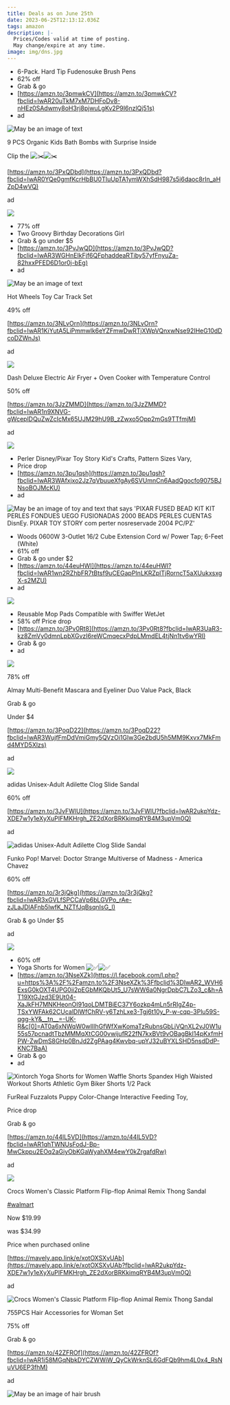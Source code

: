 ```yaml
---
title: Deals as on June 25th
date: 2023-06-25T12:13:12.036Z
tags: amazon
description: |-
  Prices/Codes valid at time of posting.
  May change/expire at any time.
image: img/dns.jpg
---
```

<!--StartFragment-->

* 6-Pack. Hard Tip Fudenosuke Brush Pens
* 62% off
* Grab & go
* [https://amzn.to/3pmwkCV](https://amzn.to/3pmwkCV?fbclid=IwAR20uTkM7xM7DHFoDv8-nHEz0SAdwmy8oH3rj8pjwuLgKv2P9I6nzlQj51s)
* ad

<!--StartFragment-->

![May be an image of text](https://scontent.fccu31-1.fna.fbcdn.net/v/t39.30808-6/355687800_231159923112230_4456813079245024450_n.jpg?stp=dst-jpg_p526x296&_nc_cat=110&cb=99be929b-59f725be&ccb=1-7&_nc_sid=5cd70e&_nc_ohc=Wmw3gKbCLKMAX_a1fvR&_nc_ht=scontent.fccu31-1.fna&oh=00_AfAmQR8adCnAktM8G56NikYZFjuU2EsrMWD_AO_pSIsJ_g&oe=649D3426)

<!--StartFragment-->

9 PCS Organic Kids Bath Bombs with Surprise Inside

Clip the ![✂️](https://static.xx.fbcdn.net/images/emoji.php/v9/tb0/1/16/2702.png)![✂️](https://static.xx.fbcdn.net/images/emoji.php/v9/tb0/1/16/2702.png)

[https://amzn.to/3PxQDbd](https://amzn.to/3PxQDbd?fbclid=IwAR0YQe0gmfKcrHbBU0TIuUpTA1ymWXhSdH987s5i6daoc8rIn_aHZpD4wVQ)

[](<>)ad



![](https://m.media-amazon.com/images/I/710tbPHbREL._AC_SL1500_.jpg)



* 77% off
* Two Groovy Birthday Decorations Girl
* Grab & go under $5
* [https://amzn.to/3PvJwQD](https://amzn.to/3PvJwQD?fbclid=IwAR3WGHnEIkFjf6QFphaddeaRTiby57yfFnyuZa-82hxxPFED6D1or0j-bEg)
* ad

<!--StartFragment-->

![May be an image of text](https://scontent.fccu31-1.fna.fbcdn.net/v/t39.30808-6/355132064_231158953112327_3490846038949868373_n.jpg?stp=dst-jpg_p526x296&_nc_cat=109&ccb=1-7&_nc_sid=5cd70e&_nc_ohc=QiJoGmHwvBUAX-Dscuc&_nc_ht=scontent.fccu31-1.fna&oh=00_AfDvRdBqjCvp0ccm7XjhE7JpWrcqqSYRg-SoZJ-rUpK6cQ&oe=649C487D)

<!--StartFragment-->

Hot Wheels Toy Car Track Set

49% off

[https://amzn.to/3NLvOrn](https://amzn.to/3NLvOrn?fbclid=IwAR1KiYutA5LiPmmwlk6eYZFmwDwRTjXWpVQnxwNse92IHeG10dDcoDZWnJs)

[](<>)ad

![](https://m.media-amazon.com/images/I/711jcvTxgEL._AC_SL1500_.jpg)

<!--StartFragment-->

Dash Deluxe Electric Air Fryer + Oven Cooker with Temperature Control

50% off

[https://amzn.to/3JzZMMD](https://amzn.to/3JzZMMD?fbclid=IwAR1n9XNVG-gWceplDQuZwZcIcMx65UJM29hU9B_zZwxo5Opp2mGs9TTfmjM)

[](<>)ad

![](https://m.media-amazon.com/images/I/61Xu0DSfIGL._AC_SL1500_.jpg)

<!--StartFragment-->

* Perler Disney/Pixar Toy Story Kid's Crafts, Pattern Sizes Vary,
* Price drop
* [https://amzn.to/3pu1qsh](https://amzn.to/3pu1qsh?fbclid=IwAR3WAfxjxo2Jz7qVbuueXfgAy6SVUmnCn6AadQgocfo9075BJNsoBOJMcKU)
* ad

![May be an image of toy and text that says 'PIXAR FUSED BEAD KIT KIT PERLES FONDUES UEGO FUSIONADAS 2000 BEADS PERLES CUENTAS DisnEy. PIXAR TOY STORY com perter nosreservade 2004 PC/PZ'](https://scontent.fccu31-1.fna.fbcdn.net/v/t39.30808-6/355491526_231158116445744_5806293248008668797_n.jpg?stp=dst-jpg_p526x296&_nc_cat=110&ccb=1-7&_nc_sid=5cd70e&_nc_ohc=BN1QPufLr2kAX84qdYA&_nc_ht=scontent.fccu31-1.fna&oh=00_AfAqzr-z2_QIOIJhX-jkxniM6aT8EGRvjOM4qnd2mfMA4Q&oe=649C3075)

<!--StartFragment-->

* Woods 0600W 3-Outlet 16/2 Cube Extension Cord w/ Power Tap; 6-Feet (White)
* 61% off
* Grab & go under $2
* [https://amzn.to/44euHWI](https://amzn.to/44euHWI?fbclid=IwAR1wn2RZhbFR7tBtsf9uCEGapPInLKRZplTjRorncT5aXUukxsxgX-s2MZU)
* ad

![](https://m.media-amazon.com/images/I/71jnFZ4NmyL._AC_SL1500_.jpg)

<!--StartFragment-->

* Reusable Mop Pads Compatible with Swiffer WetJet
* 58% off Price drop
* [https://amzn.to/3Pv0Rt8](https://amzn.to/3Pv0Rt8?fbclid=IwAR3UaR3-kz8ZmVy0dmnLpbXGvzI6reWCmqecxPdpLMmdEL4tjNn1tv6wYRI)
* Grab & go
* ad

![](https://m.media-amazon.com/images/I/81v9Yj1OgEL._AC_SL1500_.jpg)

<!--StartFragment-->

78% off

Almay Multi-Benefit Mascara and Eyeliner Duo Value Pack, Black

Grab & go

[](<>)Under $4

[https://amzn.to/3PoqD22](https://amzn.to/3PoqD22?fbclid=IwAR3WujfFmDdVmiGmy5QVzOi1Glw3Ge2bdU5h5MM9Kxvx7MkFmd4MYD5Xlzs)

ad

![](https://m.media-amazon.com/images/I/71j86Lx-S+L._SL1500_.jpg)

adidas Unisex-Adult Adilette Clog Slide Sandal

60% off

[https://amzn.to/3JvFWlU](https://amzn.to/3JvFWlU?fbclid=IwAR2ukpYdz-XDE7w1y1eXyXuPIFMKHrgh_ZE2dXorBRKkimqRYB4M3upVm0Q)

[](<>)ad

![adidas Unisex-Adult Adilette Clog Slide Sandal](https://m.media-amazon.com/images/I/61kx-PYmWBL._AC_UX625_.jpg)

<!--StartFragment-->

Funko Pop! Marvel: Doctor Strange Multiverse of Madness - America Chavez

60% off

[https://amzn.to/3r3jQkg](https://amzn.to/3r3jQkg?fbclid=IwAR3xGVLfSPCCaVp6bLGVPo_rAe-zJLaJDlAFnb5lwfK_NZTfJqBsqnIsG_I)

[](<>)Grab & go Under $5

ad

<!--StartFragment-->

![](https://m.media-amazon.com/images/I/41LzrQ3geiL._AC_SL1012_.jpg)

* 60% off
* Yoga Shorts for Women ![✅](https://static.xx.fbcdn.net/images/emoji.php/v9/t33/1/16/2705.png)![✅](https://static.xx.fbcdn.net/images/emoji.php/v9/t33/1/16/2705.png)
* [https://amzn.to/3NseXZk](https://l.facebook.com/l.php?u=https%3A%2F%2Famzn.to%2F3NseXZk%3Ffbclid%3DIwAR2_WVH6ExsG0kOXT4UPG0ii2pEGbMKQbUt5_U7sWW6a0NgrDpbC7LZo3_c&h=AT19XtGJzd3E9Ut04-XaJkFH7MNKHeonOI91qoLDMTBiEC37Y6ozkp4mLn5rRIgZ4p-TSxYWFAk62CUcalDlWfChRV-y6TzhLxe3-Tgj6t10y_P-w-cqp-3Plu59S-qgg-kY&__tn__=-UK-R&c[0]=AT0a6xNWqW0wIIlhGfWfXwKomaTzRubnsGbLjVQnXL2vJ0W1u55s57pcnadtTbzMMMqXtCG00vwijufR22fN7kxBVt9vOBagBkl14pKxfmHPW-ZwDmS8GHp0BnJd2ZgPAag4Kwvbq-upYJ32uBYXLSHD5nsdDdP-KNC7BaA)
* Grab & go
* ad

![Xintorch Yoga Shorts for Women Waffle Shorts Spandex High Waisted Workout Shorts Athletic Gym Biker Shorts 1/2 Pack](https://m.media-amazon.com/images/I/71AIikeUz1L._AC_UX679_.jpg)

<!--StartFragment-->

FurReal Fuzzalots Puppy Color-Change Interactive Feeding Toy,

Price drop

Grab & go

[https://amzn.to/44lL5VD](https://amzn.to/44lL5VD?fbclid=IwAR1qhTWNUsFodJ-Bp-MwCkppu2EOq2aGiyObKGaWyahXM4ewY0kZrgafdRw)

ad

![](https://m.media-amazon.com/images/I/71n4QqJusQS._AC_SL1500_.jpg)

<!--StartFragment-->

Crocs Women's Classic Platform Flip-flop Animal Remix Thong Sandal

[\#walmart](https://www.facebook.com/hashtag/walmart?__eep__=6&__cft__[0]=AZU4etniZjPIC1uPBYKP6Ka2LuLhUJMiBtMEdlwxLe3K5XHEHm7MJBmvRqELYJ-mrOJ-pdB-dZZxpFyj8AimDSEISUiiX5jDXbj7K-FiRgIYFAtg8kP4J-L3fSWNsKGsziWqL5JCO6x32TbjnmK0Mzrl&__tn__=R]-R)

Now $19.99

[](<>)was $34.99

Price when purchased online

[https://mavely.app.link/e/xotOXSXvUAb](https://mavely.app.link/e/xotOXSXvUAb?fbclid=IwAR2ukpYdz-XDE7w1y1eXyXuPIFMKHrgh_ZE2dXorBRKkimqRYB4M3upVm0Q)

ad

![Crocs Women's Classic Platform Flip-flop Animal Remix Thong Sandal](https://i5.walmartimages.com/asr/0f089004-e2be-42bd-a332-dfe567dc361e.97012ba6f434832f7687af6e012398d3.jpeg?odnHeight=2000&odnWidth=2000&odnBg=FFFFFF)

755PCS Hair Accessories for Woman Set

75% off

Grab & go

[https://amzn.to/42ZFROf](https://amzn.to/42ZFROf?fbclid=IwAR1i58MGqNbkDYCZWWiW_QyCkWrknSL6GdFQb9hm4L0x4_RsNuVU6EP3fhM)

ad

![May be an image of hair brush](https://scontent.fccu31-1.fna.fbcdn.net/v/t39.30808-6/354460522_231149913113231_2034324520700937973_n.jpg?stp=dst-jpg_p526x296&_nc_cat=104&ccb=1-7&_nc_sid=5cd70e&_nc_ohc=2phzHdhr5bAAX9z-JG_&_nc_ht=scontent.fccu31-1.fna&oh=00_AfDRTGV_TgSWWpjcwbMFx5_jczCGZcKA_a8B9ZCG1zqxfw&oe=649CE222)

<!--EndFragment-->